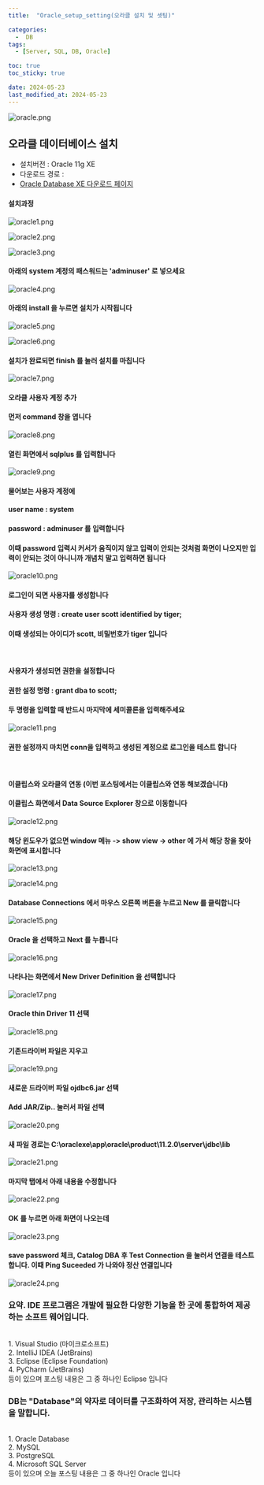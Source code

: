 ```yaml
---
title:  "Oracle_setup_setting(오라클 설치 및 셋팅)"

categories:
  -  DB
tags:
  - [Server, SQL, DB, Oracle]

toc: true
toc_sticky: true

date: 2024-05-23
last_modified_at: 2024-05-23
---
```


![oracle.png](/assets/images/oracle.png)

## 오라클 데이터베이스 설치
- 설치버전 : Oracle 11g XE
- 다운로드 경로 :
- [Oracle Database XE 다운로드 페이지](https://www.oracle.com/database/technologies/xe-prior-release-downloads.html)

#### 설치과정

![oracle1.png](/assets/images/oracle1.png)

![oracle2.png](/assets/images/oracle2.png)

![oracle3.png](/assets/images/oracle3.png)

#### 아래의 system 계정의 패스워드는 'adminuser' 로 넣으세요

![oracle4.png](/assets/images/oracle4.png)

#### 아래의 install 을 누르면 설치가 시작됩니다

![oracle5.png](/assets/images/oracle5.png)

![oracle6.png](/assets/images/oracle6.png)

#### 설치가 완료되면 finish 를 눌러 설치를 마칩니다

![oracle7.png](/assets/images/oracle7.png)

#### 오라클 사용자 계정 추가
#### 먼저 command 창을 엽니다

![oracle8.png](/assets/images/oracle8.png)

#### 열린 화면에서 sqlplus 를 입력합니다

![oracle9.png](/assets/images/oracle9.png)

#### 물어보는 사용자 계정에
#### user name : system
#### password : adminuser 를 입력합니다
#### 이때 password 입력시 커서가 움직이지 않고 입력이 안되는 것처럼 화면이 나오지만 입력이 안되는 것이 아니니까 개념치 말고 입력하면 됩니다

![oracle10.png](/assets/images/oracle10.png)

#### 로그인이 되면 사용자를 생성합니다
#### 사용자 생성 명령 : create user scott identified by tiger;
#### 이때 생성되는 아이디가 scott,  비밀번호가 tiger 입니다
<br>

#### 사용자가 생성되면 권한을 설정합니다
#### 권한 설정 명령 : grant dba to scott;

#### 두 명령을 입력할 때 반드시 마지막에 세미콜론을 입력해주세요

![oracle11.png](/assets/images/oracle11.png)

#### 권한 설정까지 마치면 conn을 입력하고 생성된 계정으로 로그인을 테스트 합니다
<br>

#### 이클립스와 오라클의 연동 (이번 포스팅에서는 이클립스와 연동 해보겠습니다)
#### 이클립스 화면에서 Data Source Explorer 창으로 이동합니다

![oracle12.png](/assets/images/oracle12.png)

#### 해당 윈도우가 없으면 window 메뉴 -> show view -> other 에 가서 해당 창을 찾아 화면에 표시합니다

![oracle13.png](/assets/images/oracle13.png)

![oracle14.png](/assets/images/oracle14.png)

#### Database Connections 에서 마우스 오른쪽 버튼을 누르고 New 를 클릭합니다

![oracle15.png](/assets/images/oracle15.png)

#### Oracle 을 선택하고 Next 를 누릅니다

![oracle16.png](/assets/images/oracle16.png)

#### 나타나는 화면에서 New Driver Definition 을 선택합니다

![oracle17.png](/assets/images/oracle17.png)

#### Oracle thin Driver 11 선택

![oracle18.png](/assets/images/oracle18.png)

#### 기존드라이버 파일은 지우고

![oracle19.png](/assets/images/oracle19.png)

#### 새로운 드라이버 파일 ojdbc6.jar 선택
####  Add JAR/Zip.. 눌러서 파일 선택

![oracle20.png](/assets/images/oracle20.png)

#### 새 파일 경로는 C:\oraclexe\app\oracle\product\11.2.0\server\jdbc\lib

![oracle21.png](/assets/images/oracle21.png)

#### 마지막 탭에서 아래 내용을 수정합니다

![oracle22.png](/assets/images/oracle22.png)

#### OK 를 누르면 아래 화면이 나오는데

![oracle23.png](/assets/images/oracle23.png)

#### save password 체크, Catalog DBA 후 Test Connection 을 눌러서 연결을 테스트 합니다. 이때 Ping Suceeded 가 나와야 정산 연결입니다

![oracle24.png](/assets/images/oracle24.png)

### 요약. IDE 프로그램은 개발에 필요한 다양한 기능을 한 곳에 통합하여 제공하는 소프트 웨어입니다.
<br>
1. Visual Studio (마이크로소프트)<br>
2. IntelliJ IDEA (JetBrains)<br>
3. Eclipse (Eclipse Foundation)<br>
4. PyCharm (JetBrains)<br> 
등이 있으며 포스팅 내용은 그 중 하나인 Eclipse 입니다
<br>

### DB는 "Database"의 약자로 데이터를 구조화하여 저장, 관리하는 시스템을 말합니다.
<br>
1. Oracle Database<br>
2. MySQL<br>
3. PostgreSQL<br>
4. Microsoft SQL Server<br>
등이 있으며 오늘 포스팅 내용은 그 중 하나인 Oracle 입니다


